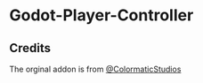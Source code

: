 # Godot-Player-Controller


## Credits

The orginal addon is from [@ColormaticStudios](https://github.com/ColormaticStudios/quality-godot-first-person-2)
